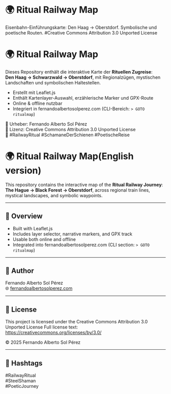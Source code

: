 # 🌍 Ritual Railway Map
Eisenbahn-Einführungskarte: Den Haag → Oberstdorf. Symbolische und poetische Routen.
#Creative Commons Attribution 3.0 Unported License

# 🌍 Ritual Railway Map

Dieses Repository enthält die interaktive Karte der **Rituellen Zugreise**:  
**Den Haag → Schwarzwald → Oberstdorf**, mit Regionalzügen, mystischen Landschaften und symbolischen Haltestellen.

- Erstellt mit Leaflet.js
- Enthält Kartenlayer-Auswahl, erzählerische Marker und GPX-Route
- Online & offline nutzbar
- Integriert in fernandoalbertosolperez.com (CLI-Bereich: `> GOTO ritualmap`)

🧠 Urheber: Fernando Alberto Sol Pérez  
🎴 Lizenz: Creative Commons Attribution 3.0 Unported License  
🚂 #RailwayRitual #SchamaneDerSchienen #PoetischeReise

# 🌍 Ritual Railway Map(English version)

This repository contains the interactive map of the **Ritual Railway Journey**:  
**The Hague → Black Forest → Oberstdorf**, across regional train lines, mystical landscapes, and symbolic waypoints.

---

## 🧭 Overview

- Built with Leaflet.js  
- Includes layer selector, narrative markers, and GPX track  
- Usable both online and offline  
- Integrated into fernandoalbertosolperez.com (CLI section: `> GOTO ritualmap`)

---

## 🧠 Author

Fernando Alberto Sol Pérez  
🌐 [fernandoalbertosolperez.com](https://fernandoalbertosolperez.com)

---

## 🎴 License

This project is licensed under the Creative Commons Attribution 3.0 Unported License
Full license text: https://creativecommons.org/licenses/by/3.0/

© 2025 Fernando Alberto Sol Pérez

---

## 🚂 Hashtags

#RailwayRitual  
#SteelShaman  
#PoeticJourney
